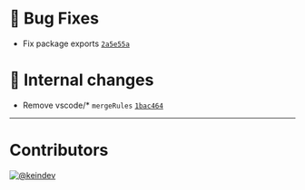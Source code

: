 # :bug: Bug Fixes

- Fix package exports [`2a5e55a`](https://github.com/sophty-ui/icons-shared-config/commit/2a5e55a7a7b77ccbf2921ddba2242e16829460ec)

# :memo: Internal changes

- Remove vscode/* `mergeRules` [`1bac464`](https://github.com/sophty-ui/icons-shared-config/commit/1bac46466ea89851bd5defe5fca2b48edf000962)

---

# Contributors

[![@keindev](https://avatars.githubusercontent.com/u/4527292?v=4&s=40)](https://github.com/keindev)
